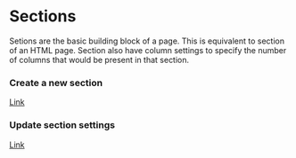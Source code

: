 # Sections

Setions are the basic building block of a page. This is equivalent to section of an HTML page. Section also have column settings to specify the number of columns that would be present in that section.

### Create a new section

[Link](https://fs-xper--general.s3.amazonaws.com/docs/add+section.mov ':include :type=video width=100% height=400px controls=true')

### Update section settings

[Link](https://fs-xper--general.s3.amazonaws.com/docs/update+section.mov ':include :type=video width=100% height=400px controls=true')
